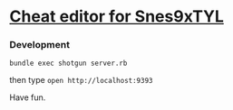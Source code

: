 # [Cheat editor for Snes9xTYL](http://c4snes9xtyl.herokuapp.com/)



### Development

`bundle exec shotgun server.rb`

then type `open http://localhost:9393`

Have fun.


